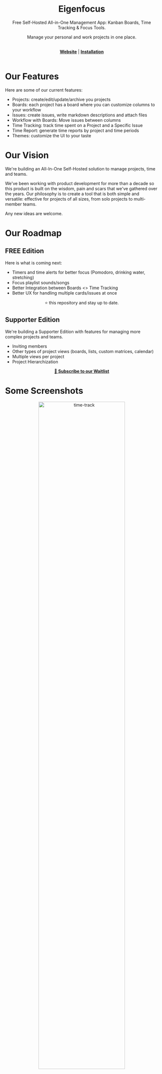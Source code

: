 <div align="center">
    <h1><b>Eigenfocus</b></h1>
    <p>
        Free Self-Hosted All-in-One Management App: Kanban Boards, Time Tracking & Focus Tools.
    </p>
    <p>Manage your personal and work projects in one place.</p>
    <br />
    <a href="https://eigenfocus.com"><strong>Website</strong></a> |
    <a href="#installation"><strong>Installation</strong></a>
</div>
<br />

# Our Features
Here are some of our current features:

- Projects: create/edit/update/archive you projects
- Boards: each project has a board where you can customize columns to your workflow
- Issues: create issues, write markdown descriptions and attach files
- Workflow with Boards: Move issues between columns
- Time Tracking: track time spent on a Project and a Specific Issue
- Time Report: generate time reports by project and time periods
- Themes: customize the UI to your taste

# Our Vision
We're building an All-In-One Self-Hosted solution to manage projects, time and teams.

We've been working with product development for more than a decade so this product is built on the wisdom, pain and scars that we've gathered over the years. Our philosophy is to create a tool that is both simple and versatile: effective for projects of all sizes, from solo projects to multi-member teams.

Any new ideas are welcome.

# Our Roadmap

## FREE Edition
Here is what is coming next:

- Timers and time alerts for better focus (Pomodoro, drinking water, stretching)
- Focus playlist sounds/songs
- Better Integration between Boards <> Time Tracking
- Better UX for handling multiple cards/issues at once

<div align="center">
⭐️ this repository and stay up to date.
</div>

## Supporter Edition

We're building a Supporter Edition with features for managing more complex projects and teams.

- Inviting members
- Other types of project views  (boards, lists, custom matrices, calendar)
- Multiple views per project
- Project Hierarchization

<div align="center">
<a href="https://eigenfocus.com/#plans">🔔 <strong>Subscribe to our Waitlist</strong></a>
</div>

# Some Screenshots
<div align="center">
<img alt="time-track" src="https://github.com/user-attachments/assets/5cc6c4f9-2475-4586-a257-cfdc934a6fc4" width="75%"/>
<img alt="board" src="https://github.com/user-attachments/assets/2e08e73e-3f1e-451d-a1f6-907e6a1280a0" width="75%"/>
<img alt="reports" src="https://github.com/user-attachments/assets/d0ce92c5-613c-462e-87ea-184a0b487ab5" width="75%"/>

<img alt="noir-time" src="https://github.com/user-attachments/assets/ed06ee87-3a74-45cb-a3f8-31324f4d9b17" width="75%"/>
<img alt="noir-board" src="https://github.com/user-attachments/assets/536feec1-8ebc-4914-91df-c0b53d3b9c1e" width="75%"/>
</div>

# Installation
You can run our project using our docker image directly with docker or docker compose:

## Docker
```sh
docker run \
    --restart unless-stopped \
    -v ./app-data:/eigenfocus-app/app-data \
    -p 3001:3000 \
    -e DEFAULT_HOST_URL=http://localhost:3001 \
    -d \
    eigenfocus/eigenfocus:0.6.0
```

And access it at http://localhost:3001.

## Docker Compose
Or using a `docker-compose.yml` file:

```yaml
services:
  web:
    image: eigenfocus/eigenfocus:0.6.0
    restart: unless-stopped
    volumes:
      - ./app-data:/eigenfocus-app/app-data
    environment:
     - DEFAULT_HOST_URL=http://localhost:3001
    ports:
      - 3001:3000
```

Then, run it with the CLI:

```sh
docker compose up -d
```

And access it at http://localhost:3001.

## Environment Configurations

- `DEFAULT_HOST_URL`: URL that is going to be used to access your application.
  - Example: "http://localhost:3001", "http://mydomain.com" or "https://mydomain.com"
- `FORCE_SSL`: Defaults to `false`. If set to `true`, all incoming requests that are not HTTPS will be redirected to use HTTPS protocol.
- `ASSUME_SSL_REVERSE_PROXY`: Defaults to `false`. If set to `true`, all incoming requests will be interpreted as HTTPS. This is useful for cases when you have `FORCE_SSL` set to `true` but are behind a reverse proxy that terminates the SSL. This means that our app will be receiving requests via HTTP. In order to avoid an infinite redirect loop to HTTPS you must set `ASSUME_SSL_REVERSE_PROXY` to `true`. For more information, check the conversation and changelog on https://github.com/rails/rails/pull/47139.

# Development Guide
Alternatively, if you need to fine tune a config [Check the Development Guide](docs/DEVELOPMENT.md).

# Contact
We are in *beta* and any feedbacks are welcome.

Feel free to contact us `hi@eigenfocus.com` or open an issue.

# Other
[License](LICENSE)
